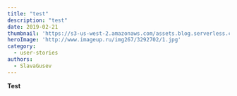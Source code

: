 ```yaml
---	
title: "test"	
description: "test"	
date: 2019-02-21	
thumbnail: 'https://s3-us-west-2.amazonaws.com/assets.blog.serverless.com/top-3/top-3-thumbnail.png'	
heroImage: 'http://www.imageup.ru/img267/3292702/1.jpg'	
category:	
  - user-stories	
authors: 	
  - SlavaGusev	
---	
```


 **Test**
